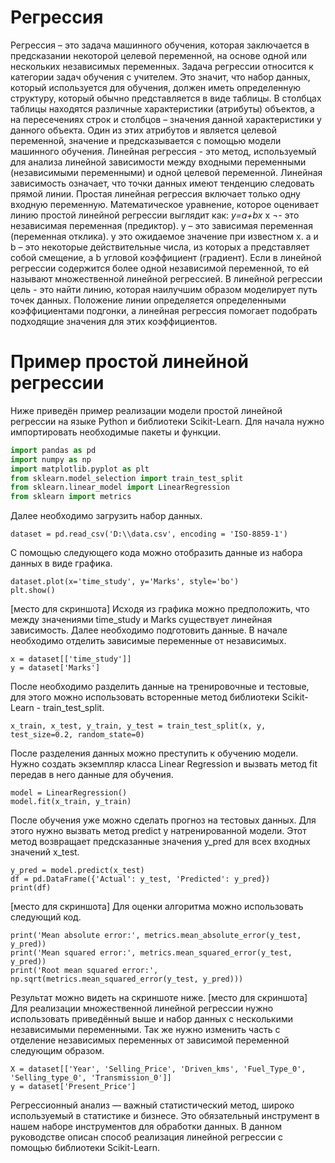 # Регрессия
Регрессия – это задача машинного обучения, которая заключается в предсказании некоторой целевой переменной, на основе одной или нескольких независимых переменных.
Задача регрессии относится к категории задач обучения с учителем. Это значит, что набор данных, который используется для обучения, должен иметь определенную структуру, который обычно представляется в виде таблицы. В столбцах таблицы находятся различные характеристики (атрибуты) объектов, а на пересечениях строк и столбцов – значения данной характеристики у данного объекта. Один из этих атрибутов и является целевой переменной, значение и предсказывается с помощью модели машинного обучения.
Линейная регрессия - это метод, используемый для анализа линейной зависимости между входными переменными (независимыми переменными) и одной целевой переменной. Линейная зависимость означает, что точки данных имеют тенденцию следовать прямой линии. Простая линейная регрессия включает только одну входную переменную.
Математическое уравнение, которое оценивает линию простой линейной регрессии выглядит как:
*y=a+bx*
x ¬- это независимая переменная (предиктор).
y – это зависимая переменная (переменная отклика).  y это ожидаемое значение при известном x.
a и b – это некоторые действительные числа, из которых a представляет собой смещение, а b угловой коэффициент (градиент).
Если в линейной регрессии содержится более одной независимой переменной, то ей называют множественной линейной регрессией.
В линейной регрессии цель - это найти линию, которая наилучшим образом моделирует путь точек данных. Положение линии определяется определенными коэффициентами подгонки, а линейная регрессия помогает подобрать подходящие значения для этих коэффициентов.
# Пример простой линейной регрессии
Ниже приведён пример реализации модели простой линейной регрессии на языке Python и библиотеки Scikit-Learn.
Для начала нужно импортировать необходимые пакеты и функции.
```python
import pandas as pd
import numpy as np
import matplotlib.pyplot as plt
from sklearn.model_selection import train_test_split
from sklearn.linear_model import LinearRegression
from sklearn import metrics
```
Далее необходимо загрузить набор данных.
```
dataset = pd.read_csv('D:\\data.csv', encoding = 'ISO-8859-1')
```
С помощью следующего кода можно отобразить данные из набора данных в виде графика.
```
dataset.plot(x='time_study', y='Marks', style='bo')
plt.show()
```
[место для скриншота]
Исходя из графика можно предположить, что между значениями time_study и Marks существует линейная зависимость.
Далее необходимо подготовить данные. В начале необходимо отделить зависимые переменные от независимых.
```
x = dataset[['time_study']]
y = dataset['Marks']
```
После необходимо разделить данные на тренировочные и тестовые, для этого можно использовать всторенные метод библиотеки Scikit-Learn - train_test_split.
```
x_train, x_test, y_train, y_test = train_test_split(x, y, test_size=0.2, random_state=0)
```
После разделения данных можно преступить к обучению модели. Нужно создать экземпляр класса Linear Regression и вызвать метод fit передав в него данные для обучения.
```
model = LinearRegression()
model.fit(x_train, y_train)
```
После обучения уже можно сделать прогноз на тестовых данных. Для этого нужно вызвать метод predict у натренированной модели. Этот метод возвращает предсказанные значения y_pred для всех входных значений x_test.
```
y_pred = model.predict(x_test)
df = pd.DataFrame({'Actual': y_test, 'Predicted': y_pred})
print(df)
```
[место для скриншота]
Для оценки алгоритма можно использовать следующий код. 
```
print('Mean absolute error:', metrics.mean_absolute_error(y_test, y_pred))
print('Mean squared error:', metrics.mean_squared_error(y_test, y_pred))
print('Root mean squared error:', np.sqrt(metrics.mean_squared_error(y_test, y_pred)))
```
Результат можно видеть на скриншоте ниже.
[место для скриншота]
Для реализации множественной линейной регрессии нужно использовать приведённый выше и набор данных с несколькими независимыми переменными. Так же нужно изменить часть с отделение независимых переменных от зависимой переменной следующим образом.
```
X = dataset[['Year', 'Selling_Price', 'Driven_kms', 'Fuel_Type_0', 'Selling_type_0', 'Transmission_0']]
y = dataset['Present_Price']
```
Регрессионный анализ — важный статистический метод, широко используемый в статистике и бизнесе. Это обязательный инструмент в нашем наборе инструментов для обработки данных. В данном руководстве описан способ реализация линейной регрессии с помощью библиотеки Scikit-Learn.